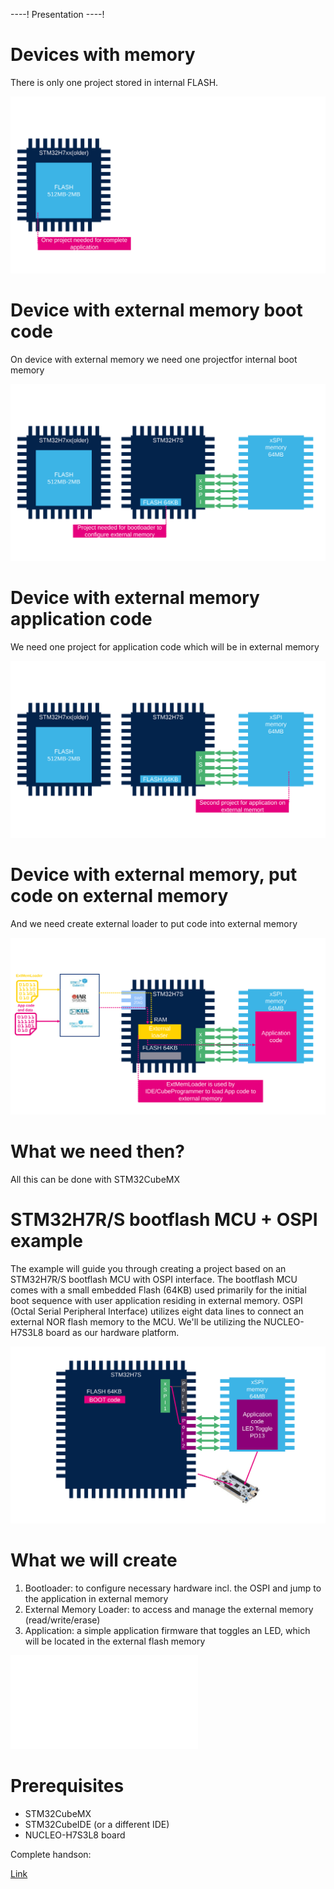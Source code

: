----!
Presentation
----!

# Devices with memory

There is only one project stored in internal FLASH.

![extloader](./img/Slide4.SVG)

# Device with external memory boot code

On device with external memory we need one projectfor internal boot memory

![extloader](./img/Slide5.SVG)

# Device with external memory application code

We need one project for application code which will be in external memory

![extloader](./img/Slide6.SVG)

# Device with external memory, put code on external memory

And we need create external loader to put code into external memory


![extloader](./img/Slide20.SVG)

# What we need then?

All this can be done with STM32CubeMX


# STM32H7R/S bootflash MCU + OSPI example

The example will guide you through creating a project based on an STM32H7R/S bootflash MCU with OSPI interface.
The bootflash MCU comes with a small embedded Flash (64KB) used primarily for the initial boot sequence with user application residing in external memory.
OSPI (Octal Serial Peripheral Interface) utilizes eight data lines to connect an external NOR flash memory to the MCU.
We'll be utilizing the NUCLEO-H7S3L8 board as our hardware platform.

![extloader](./img/Slide2.SVG)


# What we will create

1. Bootloader: to configure necessary hardware incl. the OSPI and jump to the application in external memory
2. External Memory Loader: to access and manage the external memory (read/write/erase)
3. Application: a simple application firmware that toggles an LED, which will be located in the external flash memory

![extloader](./img/bal.json)

# Prerequisites

- STM32CubeMX
- STM32CubeIDE (or a different IDE)
- NUCLEO-H7S3L8 board

Complete handson:

[Link](https://github.com/ST-TOMAS-Examples-ExtMem/stm32h7rs_ospi)